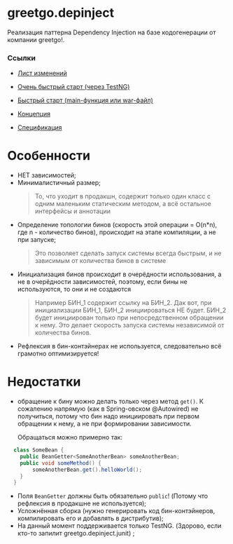 # greetgo.depinject

Реализация паттерна Dependency Injection на базе кодогенерации от компании greetgo!.

### Ссылки

 - [Лист изменений](doc/change_list.md)

 - [Очень быстрый старт (через TestNG)](doc/fast_start.md)
 - [Быстрый старт (main-функция или war-файл)](doc/quick_start.md)
 - [Концепция](doc/concept.md)
 - [Спецификация](doc/spec.md)
 

# Особенности

 - НЕТ зависимостей;
 - Минималистичный размер;
   > То, что уходит в продакшн, содержит только один класс с одним маленьким статическим методом, а всё
     остальное интерфейсы и аннотации
 - Определение топологии бинов (скорость этой операции = O(n*n), где n - количество бинов), происходит на этапе
   компиляции, а не при запуске;
   > Это позволяет сделать запуск системы всегда быстрым, и не зависимым от количества бинов в системе
 - Инициализация бинов происходит в очерёдности использования, а не в очерёдности зависимостей, поэтому,
   если бины не используются, то они и не создаются
   > Например БИН_1 содержит ссылку на БИН_2. Дак вот, при инициализации БИН_1, БИН_2 инициироваться НЕ будет. БИН_2
     будет инициирован только при непосредственном обращении к нему. Это делает скорость запуска системы
     независимой от количества бинов.
 - Рефлексия в бин-контэйнерах не используется, следовательно всё грамотно оптимизируется!

# Недостатки

  - обращение к бину можно делать только через метод `get()`. К сожалению напрямую (как в Spring-овском @Autowired)
    не получиться, потому что бин надо инициировать при первом обращении к нему, а не при формировании зависимости.
    
    Обращаться можно примерно так:
  
```java
  class SomeBean {
    public BeanGetter<SomeAnotherBean> someAnotherBean;
    public void someMethod() {
        someAnotherBean.get().helloWorld();
    }
  }
```
  - Поля `BeanGetter` должны быть обязательно `public`! (Потому что рефлексия в продакшне не используется);
  - Усложнённая сборка (нужно генерировать код бин-контэйнеров, компилировать его и добавлять в дистрибутив);
  - На данный момент поддерживается только TestNG. (Здорово, если кто-то запилит greetgo.depinject.junit) ;
